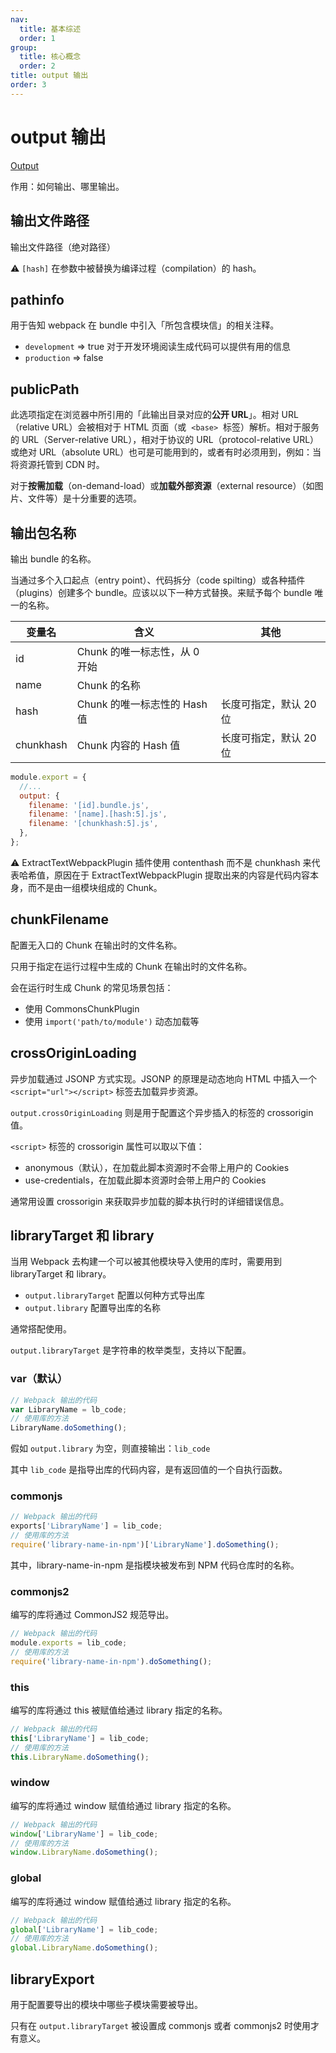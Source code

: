 ```yaml
---
nav:
  title: 基本综述
  order: 1
group:
  title: 核心概念
  order: 2
title: output 输出
order: 3
---
```


# output 输出

[Output](https://webpack.js.org/configuration/output/)

作用：如何输出、哪里输出。

## 输出文件路径

输出文件路径（绝对路径）

⚠️ `[hash]` 在参数中被替换为编译过程（compilation）的 hash。

## pathinfo

用于告知 webpack 在 bundle 中引入「所包含模块信」的相关注释。

- `development` => true 对于开发环境阅读生成代码可以提供有用的信息
- `production` => false

## publicPath

此选项指定在浏览器中所引用的「此输出目录对应的**公开 URL**」。相对 URL（relative URL）会被相对于 HTML 页面（或  `<base>`  标签）解析。相对于服务的 URL（Server-relative URL），相对于协议的 URL（protocol-relative URL）或绝对 URL（absolute URL）也可是可能用到的，或者有时必须用到，例如：当将资源托管到 CDN 时。

对于**按需加载**（on-demand-load）或**加载外部资源**（external resource）（如图片、文件等）是十分重要的选项。

## 输出包名称

输出 bundle 的名称。

当通过多个入口起点（entry point）、代码拆分（code spilting）或各种插件（plugins）创建多个 bundle。应该以以下一种方式替换。来赋予每个 bundle 唯一的名称。

| 变量名    | 含义                          | 其他                   |
| --------- | ----------------------------- | ---------------------- |
| id        | Chunk 的唯一标志性，从 0 开始 |                        |
| name      | Chunk 的名称                  |                        |
| hash      | Chunk 的唯一标志性的 Hash 值  | 长度可指定，默认 20 位 |
| chunkhash | Chunk 内容的 Hash 值          | 长度可指定，默认 20 位 |

```js
module.export = {
  //...
  output: {
    filename: '[id].bundle.js',
    filename: '[name].[hash:5].js',
    filename: '[chunkhash:5].js',
  },
};
```

⚠️ ExtractTextWebpackPlugin 插件使用 contenthash 而不是 chunkhash 来代表哈希值，原因在于 ExtractTextWebpackPlugin 提取出来的内容是代码内容本身，而不是由一组模块组成的 Chunk。

## chunkFilename

配置无入口的 Chunk 在输出时的文件名称。

只用于指定在运行过程中生成的 Chunk 在输出时的文件名称。

会在运行时生成 Chunk 的常见场景包括：

- 使用 CommonsChunkPlugin
- 使用 `import('path/to/module')` 动态加载等

## crossOriginLoading

异步加载通过 JSONP 方式实现。JSONP 的原理是动态地向 HTML 中插入一个 `<script="url"></script>` 标签去加载异步资源。

`output.crossOriginLoading` 则是用于配置这个异步插入的标签的 crossorigin 值。

`<script>` 标签的 crossorigin 属性可以取以下值：

- anonymous（默认），在加载此脚本资源时不会带上用户的 Cookies
- use-credentials，在加载此脚本资源时会带上用户的 Cookies

通常用设置 crossorigin 来获取异步加载的脚本执行时的详细错误信息。

## libraryTarget 和 library

当用 Webpack 去构建一个可以被其他模块导入使用的库时，需要用到 libraryTarget 和 library。

- `output.libraryTarget` 配置以何种方式导出库
- `output.library` 配置导出库的名称

通常搭配使用。

`output.libraryTarget` 是字符串的枚举类型，支持以下配置。

### var（默认）

```js
// Webpack 输出的代码
var LibraryName = lb_code;
// 使用库的方法
LibraryName.doSomething();
```

假如 `output.library` 为空，则直接输出：`lib_code`

其中 `lib_code` 是指导出库的代码内容，是有返回值的一个自执行函数。

### commonjs

```js
// Webpack 输出的代码
exports['LibraryName'] = lib_code;
// 使用库的方法
require('library-name-in-npm')['LibraryName'].doSomething();
```

其中，library-name-in-npm 是指模块被发布到 NPM 代码仓库时的名称。

### commonjs2

编写的库将通过 CommonJS2 规范导出。

```js
// Webpack 输出的代码
module.exports = lib_code;
// 使用库的方法
require('library-name-in-npm').doSomething();
```

### this

编写的库将通过 this 被赋值给通过 library 指定的名称。

```js
// Webpack 输出的代码
this['LibraryName'] = lib_code;
// 使用库的方法
this.LibraryName.doSomething();
```

### window

编写的库将通过 window 赋值给通过 library 指定的名称。

```js
// Webpack 输出的代码
window['LibraryName'] = lib_code;
// 使用库的方法
window.LibraryName.doSomething();
```

### global

编写的库将通过 window 赋值给通过 library 指定的名称。

```js
// Webpack 输出的代码
global['LibraryName'] = lib_code;
// 使用库的方法
global.LibraryName.doSomething();
```

## libraryExport

用于配置要导出的模块中哪些子模块需要被导出。

只有在 `output.libraryTarget` 被设置成 commonjs 或者 commonjs2 时使用才有意义。
